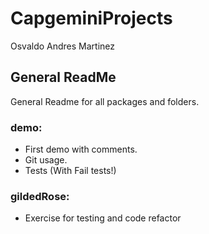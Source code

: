 # CapgeminiProjects

Osvaldo Andres Martinez

## General ReadMe

General Readme for all packages and folders.

### demo:

- First demo with comments.
- Git usage.
- Tests (With Fail tests!)

### gildedRose:

- Exercise for testing and code refactor